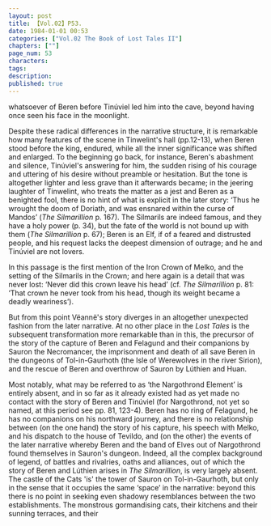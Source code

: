 ```yaml
---
layout: post
title: 【Vol.02】P53.
date: 1984-01-01 00:53
categories: ["Vol.02 The Book of Lost Tales II"]
chapters: [""]
page_num: 53
characters: 
tags: 
description: 
published: true
---
```


<p style="text-indent: 0;">
whatsoever of Beren before Tinúviel led him into the cave, beyond having once seen his face in the moonlight.
</p>

Despite these radical differences in the narrative structure, it is remarkable how many features of the scene in Tinwelint's hall (pp.12-13), when Beren stood before the king, endured, while all the inner significance was shifted and enlarged. To the beginning go back, for instance, Beren's abashment and silence, Tinúviel's answering for him, the sudden rising of his courage and uttering of his desire without preamble or hesitation. But the tone is altogether lighter and less grave than it afterwards became; in the jeering laughter of Tinwelint, who treats the matter as a jest and Beren as a benighted fool, there is no hint of what is explicit in the later story: ‘Thus he wrought the doom of Doriath, and was ensnared within the curse of Mandos’ (<I>The Silmarillion</I> p. 167). The Silmarils are indeed famous, and they have a holy power (p. 34), but the fate of the world is not bound up with them (<I>The Silmarillion</I> p. 67); Beren is an Elf, if of a feared and distrusted people, and his request lacks the deepest dimension of outrage; and he and Tinúviel are not lovers.

In this passage is the first mention of the Iron Crown of Melko, and the setting of the Silmarils in the Crown; and here again is a detail that was never lost: ‘Never did this crown leave his head’ (cf. <I>The Silmarillion</I> p. 81: ‘That crown he never took from his head, though its weight became a deadly weariness’).

But from this point Vëannë's story diverges in an altogether unexpected fashion from the later narrative. At no other place in the <I>Lost Tales</I> is the subsequent transformation more remarkable than in this, the precursor of the story of the capture of Beren and Felagund and their companions by Sauron the Necromancer, the imprisonment and death of all save Beren in the dungeons of Tol-in-Gaurhoth (the Isle of Werewolves in the river Sirion), and the rescue of Beren and overthrow of Sauron by Lúthien and Huan.

Most notably, what may be referred to as ‘the Nargothrond Element’ is entirely absent, and in so far as it already existed had as yet made no contact with the story of Beren and Tinúviel (for Nargothrond, not yet so named, at this period see pp. 81, 123-4). Beren has no ring of Felagund, he has no companions on his northward journey, and there is no relationship between (on the one hand) the story of his capture, his speech with Melko, and his dispatch to the house of Tevildo, and (on the other) the events of the later narrative whereby Beren and the band of Elves out of Nargothrond found themselves in Sauron's dungeon. Indeed, all the complex background of legend, of battles and rivalries, oaths and alliances, out of which the story of Beren and Lúthien arises in <I>The Silmarillion</I>, is very largely absent. The castle of the Cats 'is' the tower of Sauron on Tol-in-Gaurhoth, but only in the sense that it occupies the same ‘space’ in the narrative: beyond this there is no point in seeking even shadowy resemblances between the two establishments. The monstrous gormandising cats, their kitchens and their sunning terraces, and their

